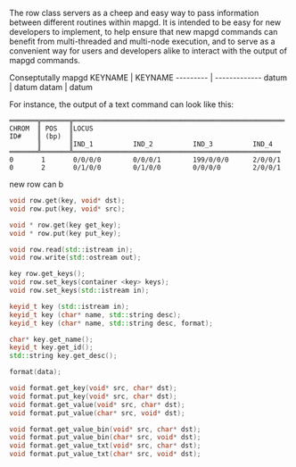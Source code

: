 The row class servers as a cheep and easy way to pass information between different routines within mapgd. It is intended to be easy for new developers to implement, to help ensure that new mapgd commands can benefit from multi-threaded and multi-node execution, and to serve as a convenient way for users and developers alike to interact with the output of mapgd commands.

Conseptutally mapgd 
KEYNAME  | KEYNAME
--------- | -------------
datum  | datum
datam  | datum

For instance, the output of a text command can look like this:

```			
═══════╦═══════╦═════════════════════════════════════════════════════ 
CHROM  ║ POS   ║LOCUS                             
ID#    ║ (bp)  ║                                                   
       ║       ║IND_1          IND_2          IND_3          IND_4  
═══════╩═══════╩════════════════════════════════════════════════════ 
0       1       0/0/0/0        0/0/0/1        199/0/0/0      2/0/0/1
0       2       0/1/0/0        0/1/0/0        0/0/0/0        2/0/0/1
```
				
 new row can b

```C++
void row.get(key, void* dst);
void row.put(key, void* src);

void * row.get(key get_key);
void * row.put(key put_key);

void row.read(std::istream in);
void row.write(std::ostream out);

key row.get_keys();
void row.set_keys(container <key> keys);
void row.set_keys(std::istream in);
```

```C++
keyid_t key (std::istream in);				
keyid_t key (char* name, std::string desc);		
keyid_t key (char* name, std::string desc, format); 	
```

```C++
char* key.get_name();
keyid_t key.get_id();
std::string key.get_desc();
```

```C++
format(data);

void format.get_key(void* src, char* dst);
void format.put_key(void* src, char* dst);
void format.get_value(void* src, char* dst);
void format.put_value(char* src, void* dst);

void format.get_value_bin(void* src, char* dst);
void format.put_value_bin(char* src, void* dst);
void format.get_value_txt(void* src, char* dst);
void format.put_value_txt(char* src, void* dst);
```
